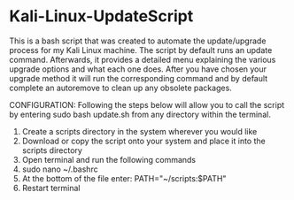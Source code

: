 # Kali-Linux-UpdateScript

  This is a bash script that was created to automate the update/upgrade process for my Kali Linux machine. The script by default runs an update command. Afterwards, it provides a detailed menu explaining the various upgrade options and what each one does. After you have chosen your upgrade method it will run the corresponding command and by default complete an autoremove to clean up any obsolete packages.


CONFIGURATION:
Following the steps below will allow you to call the script by entering sudo bash update.sh from any directory within the terminal. 


1. Create a scripts directory in the system wherever you would like 
2. Download or copy the script onto your system and place it into the scripts directory
3. Open terminal and run the following commands
4. sudo nano ~/.bashrc
5. At the bottom of the file enter: PATH="~/scripts:$PATH"
6. Restart terminal 
